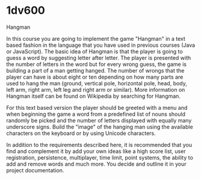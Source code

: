 # 1dv600

Hangman

In this course you are going to implement the game "Hangman" in a text based fashion in the language that you have used in previous courses (Java or JavaScript). The basic idea of Hangman is that the player is going to guess a word by suggesting letter after letter. The player is presented with the number of letters in the word but for every wrong guess, the game is building a part of a man getting hanged. The number of wrongs that the player can have is about eight or ten depending on how many parts are used to hang the man (ground, vertical pole, horizontal pole, head, body, left arm, right arm, left leg and right arm or similar). More information on Hangman itself can be found on Wikipedia by searching for Hangman.

 

For this text based version the player should be greeted with a menu and when beginning the game a word from a predefined list of nouns should randomly be picked and the number of letters displayed with equally many underscore signs. Build the "image" of the hanging man using the available characters on the keyboard or by using Unicode characters.

 

In addition to the requirements described here, it is recommended that you find and complement it by add your own ideas like a high score list, user registration, persistence, multiplayer, time limit, point systems, the ability to add and remove words and much more. You decide and outline it in your project documentation. 
